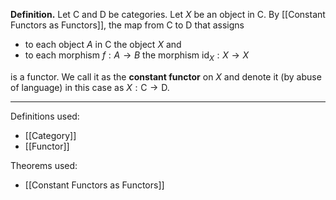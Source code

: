 **Definition.** Let $\mathsf{C}$ and $\mathsf{D}$ be categories. Let $X$ be an object in $\mathsf{C}$. By [[Constant Functors as Functors]], the map from $\mathsf{C}$ to $\mathsf{D}$ that assigns
- to each object $A$ in $\mathsf{C}$ the object $X$ and
- to each morphism $f:A\to B$ the morphism $\text{id}_{X}:X\to X$

is a functor. We call it as the **constant functor** on $X$ and denote it (by abuse of language) in this case as $X:\mathsf{C}\to \mathsf{D}$.
***
Definitions used:
- [[Category]]
- [[Functor]]

Theorems used:
- [[Constant Functors as Functors]]